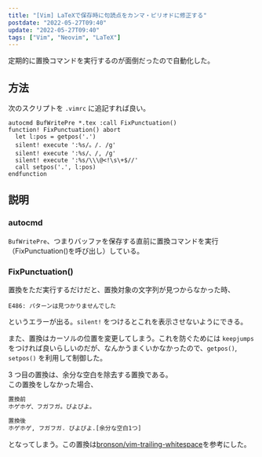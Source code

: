 ```yaml
---
title: "[Vim] LaTeXで保存時に句読点をカンマ・ピリオドに修正する"
postdate: "2022-05-27T09:40"
update: "2022-05-27T09:40"
tags: ["Vim", "Neovim", "LaTeX"]
---
```


定期的に置換コマンドを実行するのが面倒だったので自動化した。

## 方法

次のスクリプトを `.vimrc` に追記すれば良い。

```vim
autocmd BufWritePre *.tex :call FixPunctuation()
function! FixPunctuation() abort
  let l:pos = getpos('.')
  silent! execute ':%s/。/. /g'
  silent! execute ':%s/、/, /g'
  silent! execute ':%s/\\\@<!\s\+$//'
  call setpos('.', l:pos)
endfunction
```

## 説明

### autocmd

`BufWritePre`、つまりバッファを保存する直前に置換コマンドを実行（FixPunctuation()を呼び出し）している。

### FixPunctuation()

置換をただ実行するだけだと、置換対象の文字列が見つからなかった時、

```
E486: パターンは見つかりませんでした
```

というエラーが出る。`silent!` をつけるとこれを表示させないようにできる。

また、置換はカーソルの位置を変更してしまう。これを防ぐためには `keepjumps` をつければ良いらしいのだが、なんかうまくいかなかったので、`getpos()`, `setpos()` を利用して制御した。

3 つ目の置換は、余分な空白を除去する置換である。  
この置換をしなかった場合、

```txt
置換前
ホゲホゲ、フガフガ。ぴよぴよ。

置換後
ホゲホゲ, フガフガ. ぴよぴよ.[余分な空白1つ]
```

となってしまう。この置換は[bronson/vim-trailing-whitespace](https://github.com/bronson/vim-trailing-whitespace)を参考にした。
